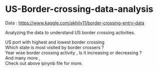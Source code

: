 # US-Border-crossing-data-analysis

Data : https://www.kaggle.com/akhilv11/border-crossing-entry-data

Analyzing the data to understand US border crossing activities.

US port with highest and lowest border crossing  
Which state is most visited by border crossers ?  
Year wise border crossing activity , Is it increasing or decreasing ?  
And many more ,  
Check out above ipnynb file for more. 


